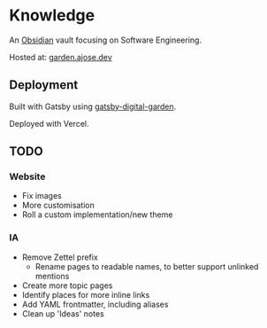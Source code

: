 # Knowledge

An [Obsidian](https://obsidian.md/) vault focusing on Software Engineering.

Hosted at: [garden.ajose.dev](https://garden.ajose.dev)

## Deployment

Built with Gatsby using [gatsby-digital-garden](https://github.com/mathieudutour/gatsby-digital-garden).

Deployed with Vercel.

## TODO

### Website
- Fix images
- More customisation
- Roll a custom implementation/new theme

### IA
- Remove Zettel prefix
  - Rename pages to readable names, to better support unlinked mentions
- Create more topic pages
- Identify places for more inline links
- Add YAML frontmatter, including aliases
- Clean up 'Ideas' notes
